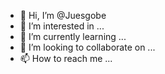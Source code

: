 - 👋 Hi, I’m @Juesgobe
- 👀 I’m interested in ...
- 🌱 I’m currently learning ...
- 💞️ I’m looking to collaborate on ...
- 📫 How to reach me ...

<!---
Juesgobe/Juesgobe is a ✨ special ✨ repository because its `README.md` (this file) appears on your GitHub profile.
You can click the Preview link to take a look at your changes.
--->
